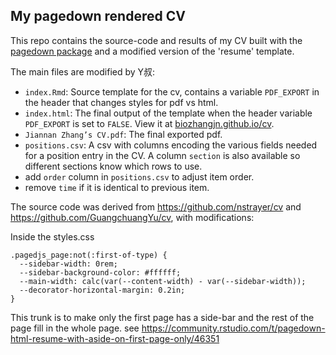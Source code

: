 ## My pagedown rendered CV

This repo contains the source-code and results of my CV built with the [pagedown package](https://pagedown.rbind.io) and a modified version of the 'resume' template. 

The main files are modified by Y叔:

- `index.Rmd`: Source template for the cv, contains a variable `PDF_EXPORT` in the header that changes styles for pdf vs html. 
- `index.html`: The final output of the template when the header variable `PDF_EXPORT` is set to `FALSE`. View it at [biozhangjn.github.io/cv](http://biozhangjn.github.io/cv).
- `Jiannan Zhang’s CV.pdf`: The final exported pdf. 
- `positions.csv`: A csv with columns encoding the various fields needed for a position entry in the CV. A column `section` is also available so different sections know which rows to use.
- add `order` column in `positions.csv` to adjust item order.
- remove `time` if it is identical to previous item.

The source code was derived from https://github.com/nstrayer/cv and https://github.com/GuangchuangYu/cv, with modifications:

Inside the styles.css

```
.pagedjs_page:not(:first-of-type) {
  --sidebar-width: 0rem;
  --sidebar-background-color: #ffffff;
  --main-width: calc(var(--content-width) - var(--sidebar-width));
  --decorator-horizontal-margin: 0.2in;
}
```

This trunk is to make only the first page has a side-bar and the rest of the page fill in the whole page.
see https://community.rstudio.com/t/pagedown-html-resume-with-aside-on-first-page-only/46351